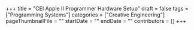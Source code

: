 +++
title = "CEI Apple II Programmer Hardware Setup"
draft = false
tags = ["Programming Systems"]
categories = ["Creative Engineering"]
pageThumbnailFile = ""
startDate = ""
endDate = ""
contributors = []
+++
